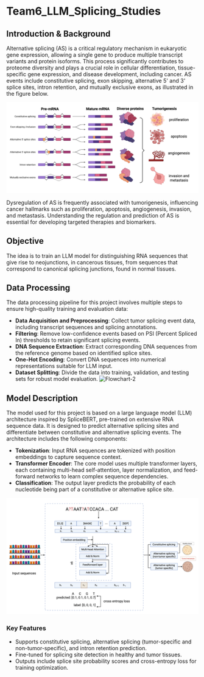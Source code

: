 # Team6_LLM_Splicing_Studies

## Introduction & Background

Alternative splicing (AS) is a critical regulatory mechanism in eukaryotic gene expression, allowing a single gene to produce multiple transcript variants and protein isoforms. This process significantly contributes to proteome diversity and plays a crucial role in cellular differentiation, tissue-specific gene expression, and disease development, including cancer. AS events include constitutive splicing, exon skipping, alternative 5' and 3' splice sites, intron retention, and mutually exclusive exons, as illustrated in the figure below.

![Alternative Splicing Mechanisms](alternative_splicing.png)

Dysregulation of AS is frequently associated with tumorigenesis, influencing cancer hallmarks such as proliferation, apoptosis, angiogenesis, invasion, and metastasis. Understanding the regulation and prediction of AS is essential for developing targeted therapies and biomarkers.

## Objective

The idea is to train an LLM model for distinguishing RNA sequences that give rise to neojunctions, in cancerous tissues, from sequences that correspond to canonical splicing junctions, found in normal tissues. 

## Data Processing

The data processing pipeline for this project involves multiple steps to ensure high-quality training and evaluation data:

- **Data Acquisition and Preprocessing**: Collect tumor splicing event data, including transcript sequences and splicing annotations.
- **Filtering**: Remove low-confidence events based on PSI (Percent Spliced In) thresholds to retain significant splicing events.
- **DNA Sequence Extraction**: Extract corresponding DNA sequences from the reference genome based on identified splice sites.
- **One-Hot Encoding**: Convert DNA sequences into numerical representations suitable for LLM input.
- **Dataset Splitting**: Divide the data into training, validation, and testing sets for robust model evaluation.
![Flowchart-2](https://github.com/user-attachments/assets/15cd7633-0753-45b9-be9e-f71c7157b53d)

## Model Description
The model used for this project is based on a large language model (LLM) architecture inspired by SpliceBERT, pre-trained on extensive RNA sequence data. It is designed to predict alternative splicing sites and differentiate between constitutive and alternative splicing events. The architecture includes the following components:

- **Tokenization**: Input RNA sequences are tokenized with position embeddings to capture sequence context.
- **Transformer Encoder**: The core model uses multiple transformer layers, each containing multi-head self-attention, layer normalization, and feed-forward networks to learn complex sequence dependencies.
- **Classification**: The output layer predicts the probability of each nucleotide being part of a constitutive or alternative splice site.

![Model Workflow](as_model.png)

### Key Features
- Supports constitutive splicing, alternative splicing (tumor-specific and non-tumor-specific), and intron retention prediction.
- Fine-tuned for splicing site detection in healthy and tumor tissues.
- Outputs include splice site probability scores and cross-entropy loss for training optimization.
